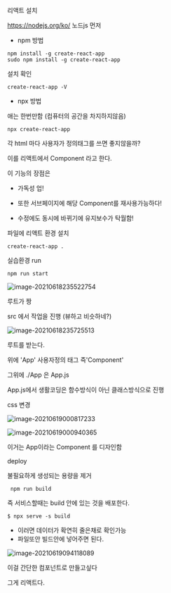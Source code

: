 리액트 설치

https://nodejs.org/ko/  노드js 먼저 



- npm 방법

```
npm install -g create-react-app
sudo npm install -g create-react-app
```

설치 확인

```
create-react-app -V
```



- npx 방법

애는 한번만함 (컴퓨터의 공간을 차지하지않음)

```
npx create-react-app
```





각 html 마다 사용자가 정의태그를 쓰면 좋지않을까?

이를 리액트에서 Component 라고 한다.

이 기능의 장점은

- 가독성 업! 

- 또한 서브페이지에 해당  Component를 재사용가능하다!

- 수정에도 동시에 바뀌기에 유지보수가 탁월함!



파일에 리액트 환경 설치

```
create-react-app .
```



실습환경 run

```
npm run start
```



![image-20210618235522754](리액트.assets/image-20210618235522754.png)

루트가 짱



src 에서 작업을 진행 (뷰하고 비슷하네?)

![image-20210618235725513](리액트.assets/image-20210618235725513.png)

루트를 받는다.

위에 'App' 사용자정의 태그 즉'Component'

그위에 ./App 은 App.js

App.js에서 생활코딩은 함수방식이 아닌 클래스방식으로 진행

css 변경

![image-20210619000817233](리액트.assets/image-20210619000817233.png)



![image-20210619000940365](리액트.assets/image-20210619000940365.png)

이거는 App이라는 Component 를 디자인함



deploy

불필요하게 생성되는 용량을 제거

```
 npm run build
```



즉 서비스할때는 build 안에 있는 것을 배포한다.

```
$ npx serve -s build
```

- 이러면 데이터가 확연히 줄은채로 확인가능
- 파일또안 빌드안에 넣어주면 된다.





![image-20210619094118089](리액트.assets/image-20210619094118089.png)

이걸 간단한 컴포넌트로 만들고싶다 

그게 리액트다.

